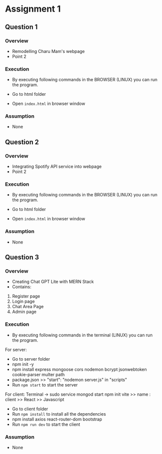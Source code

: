 # Assignment 1 
## Question 1
### Overview
- Remodelling Charu Mam's webpage
- Point 2

### Execution
- By executing following commands in the BROWSER (LINUX) you can run the program.

- Go to html folder
- Open `index.html` in browser window

### Assumption
- None



## Question 2
### Overview
- Integrating Spotify API service into webpage
- Point 2

### Execution
- By executing following commands in the BROWSER (LINUX) you can run the program.

- Go to html folder
- Open `index.html` in browser window

### Assumption
- None


## Question 3
### Overview
- Creating Chat GPT Lite with MERN Stack
- Contains:
1. Register page
2. Login page
3. Chat Area Page
4. Admin page


### Execution
- By executing following commands in the terminal (LINUX) you can run the program.

For server:
- Go to server folder
- npm init -y
- npm install express mongoose cors nodemon bcrypt jsonwebtoken cookie-parser multer path  
- package.json >> "start": "nodemon server.js" in "scripts"
- Run `npm start` to start the server

For client:
Terminal -> sudo service mongod start
npm init vite >> name : client >> React >> Javascript
- Go to client folder
- Run `npm install` to install all the dependencies
- npm install axios react-router-dom bootstrap
- Run `npm run dev` to start the client

### Assumption
- None

